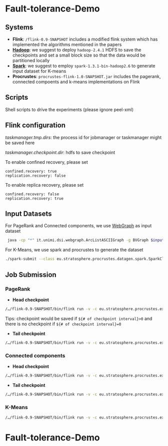 # Fault-tolerance-Demo

## Systems

* **Flink**: ```/flink-0.9-SNAPSHOT``` includes a modified flink system which has implemented the algorithms mentioned in the papers
* [**Hadoop**](/Hadoop/Hadoop.md): we suggest to deploy ```hadoop-2.4.1``` HDFS to save the checkpoints and set a small block size so that the data would be partitioned locally
* [**Spark**](/Spark/Spark.md): we suggest to employ ```spark-1.3.1-bin-hadoop2.6``` to generate input dataset for K-means 
* **Procrustes**: ```procrustes-flink-1.0-SNAPSHOT.jar``` includes the pagerank, connected compoents and k-means implementations on Flink

## Scripts

Shell scripts to drive the experiments (please ignore peel-xml)

## Flink configuration

*taskmanager.tmp.dirs*: the process id for jobmanager or taskmanager might be saved here

*taskmanager.checkpoint.dir*: hdfs to save checkpoint

To enable confined recovery, please set 
```
confined.recovery: true
replication.recovery: false
```

To enable replica recovery, please set
```
confined.recovery: false
replication.recovery: true
```

## Input Datasets

For PageRank and Connected components, we use [WebGraph](http://law.di.unimi.it/datasets.php) as input dataset

```bash
 java -cp "*" it.unimi.dsi.webgraph.ArcListASCIIGraph -g BVGraph $input path$ $output path$
 ```
For K-Means, we use spark and procrustes to generate the dataset

```bash
./spark-submit --class eu.stratosphere.procrustes.datagen.spark.SparkClusterGenerator ../procrustes-datagen-1.0-SNAPSHOT.jar spark://localhost:port $#parallelism$ $#items$ file://clusters-D3-K3.csv hdfs://.../input/clusters
 ```

## Job Submission

### PageRank

* **Head checkpoint**
```bash
/…/flink-0.9-SNAPSHOT/bin/flink run -v -c eu.stratosphere.procrustes.experiments.recovery.PageRank ${app.path.jobs}/procrustes-flink-1.0-SNAPSHOT.jar ${system.hadoop-2.path.input}/input ${system.hadoop-2.path.output}/output ${# of pages} ${# of iteration} ${# of checkpoint interval}
```

Tips: checkpoint would be saved if ```${# of checkpoint interval}>0``` and there is no checkpoint if ```${# of checkpoint interval}=0```

* **Tail checkpoint**
```bash
/…/flink-0.9-SNAPSHOT/bin/flink run -v -c eu.stratosphere.procrustes.experiments.recovery.PageRankLateCpt ${app.path.jobs}/procrustes-flink-1.0-SNAPSHOT.jar ${system.hadoop-2.path.input}/input ${system.hadoop-2.path.output}/output ${# of pages} ${# of iteration} ${# of checkpoint interval}
```

### Connected components

* **Head checkpoint**
```bash
/…/flink-0.9-SNAPSHOT/bin/flink run -v -c eu.stratosphere.procrustes.experiments.recovery.ConnectedComponentsBulk ${app.path.jobs}/procrustes-flink-1.0-SNAPSHOT.jar ${system.hadoop-2.path.input}/webbase-raw ${system.hadoop-2.path.output}/concomp ${# of iteration} ${# of checkpoint interval}
```

* **Tail checkpoint**
```bash
/…/flink-0.9-SNAPSHOT/bin/flink run -v -c eu.stratosphere.procrustes.experiments.recovery.ConnectedComponentsBulkLateCpt ${app.path.jobs}/procrustes-flink-1.0-SNAPSHOT.jar ${system.hadoop-2.path.input}/webbase-raw ${system.hadoop-2.path.output}/concomp ${# of iteration} ${# of checkpoint interval}
```

### K-Means
```bash
/…/flink-0.9-SNAPSHOT/bin/flink run -v -c eu.stratosphere.procrustes.experiments.recovery.KMeansPureTuple /…/procrustes-flink-1.0-SNAPSHOT.jar hdfs://… /input/points hdfs://…/input/centroid hdfs://…/output ${# of iteration} ${# of checkpoint interval}
```
# Fault-tolerance-Demo
